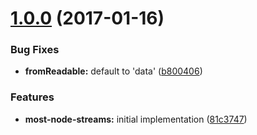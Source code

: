 <a name="1.0.0"></a>
# [1.0.0](https://github.com/TylorS/most-node-streams/compare/81c3747...v1.0.0) (2017-01-16)


### Bug Fixes

* **fromReadable:** default to 'data' ([b800406](https://github.com/TylorS/most-node-streams/commit/b800406))


### Features

* **most-node-streams:** initial implementation ([81c3747](https://github.com/TylorS/most-node-streams/commit/81c3747))



